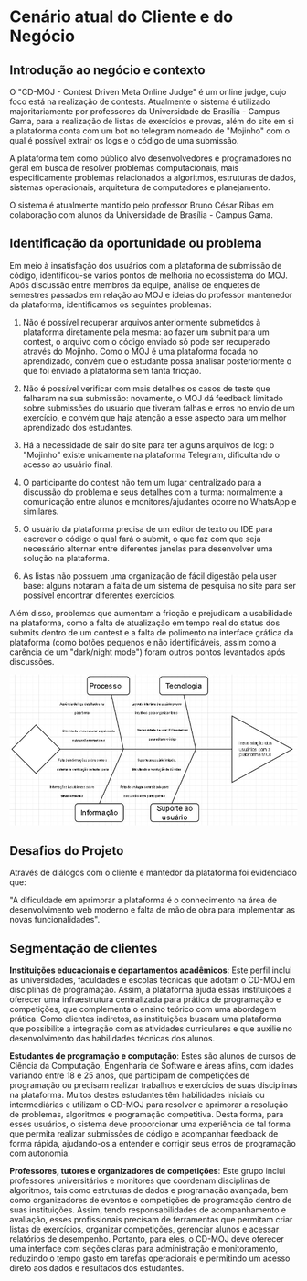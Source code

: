 # Cenário atual do Cliente e do Negócio

## Introdução ao negócio e contexto

O "CD-MOJ - Contest Driven Meta Online Judge" é um online judge, cujo foco está na realização de contests. Atualmente o sistema é utilizado majoritariamente por professores da Universidade de Brasília - Campus Gama, para a realização de listas de exercícios e provas, além do site em si a plataforma conta com um bot no telegram nomeado de "Mojinho" com o qual é possível extrair os logs e o código de uma submissão.

A plataforma tem como público alvo desenvolvedores e programadores no geral em busca de resolver problemas computacionais, mais especificamente problemas relacionados a algoritmos, estruturas de dados, sistemas operacionais, arquitetura de computadores e planejamento.

O sistema é atualmente mantido pelo professor Bruno César Ribas em colaboração com alunos da Universidade de Brasília - Campus Gama.

## Identificação da oportunidade ou problema

Em meio à insatisfação dos usuários com a plataforma de submissão de código, identificou-se vários pontos de melhoria no ecossistema do MOJ. Após discussão entre membros da equipe, análise de enquetes de semestres passados em relação ao MOJ e ideias do professor mantenedor da plataforma, identificamos os seguintes problemas:

1. Não é possível recuperar arquivos anteriormente submetidos à plataforma diretamente pela mesma: ao fazer um submit para um contest, o arquivo com o código enviado só pode ser recuperado através do Mojinho. Como o MOJ é uma plataforma focada no aprendizado, convém que o estudante possa analisar posteriormente o que foi enviado à plataforma sem tanta fricção.

2. Não é possível verificar com mais detalhes os casos de teste que falharam na sua submissão: novamente, o MOJ dá feedback limitado sobre submissões do usuário que tiveram falhas e erros no envio de um exercício, e convém que haja atenção a esse aspecto para um melhor aprendizado dos estudantes.

3. Há a necessidade de sair do site para ter alguns arquivos de log: o "Mojinho" existe unicamente na plataforma Telegram, dificultando o acesso ao usuário final.

4. O participante do contest não tem um lugar centralizado para a discussão do problema e seus detalhes com a turma: normalmente a comunicação entre alunos e monitores/ajudantes ocorre no WhatsApp e similares.

5. O usuário da plataforma precisa de um editor de texto ou IDE para escrever o código o qual fará o submit, o que faz com que seja necessário alternar entre diferentes janelas para desenvolver uma solução na plataforma.

6. As listas não possuem uma organização de fácil digestão pela user base: alguns notaram a falta de um sistema de pesquisa no site para ser possível encontrar diferentes exercícios.

Além disso, problemas que aumentam a fricção e prejudicam a usabilidade na plataforma, como a falta de atualização em tempo real do status dos submits dentro de um contest e a falta de polimento na interface gráfica da plataforma (como botões pequenos e não identificáveis, assim como a carência de um "dark/night mode") foram outros pontos levantados após discussões.

![Diagrama de Ishikawa](./IshikawaD.jpeg)

## Desafios do Projeto

Através de diálogos com o cliente e mantedor da plataforma foi evidenciado que:

"A dificuldade em aprimorar a plataforma é o conhecimento na área de desenvolvimento web moderno e falta de mão de obra para implementar as novas funcionalidades".

## Segmentação de clientes

**Instituições educacionais e departamentos acadêmicos**: Este perfil inclui as universidades, faculdades e escolas técnicas que adotam o CD-MOJ em disciplinas de programação. Assim, a plataforma ajuda essas instituições a oferecer uma infraestrutura centralizada para prática de programação e competições, que complementa o ensino teórico com uma abordagem prática. Como clientes indiretos, as instituições buscam uma plataforma que possibilite a integração com as atividades curriculares e que auxilie no desenvolvimento das habilidades técnicas dos alunos.

**Estudantes de programação e computação**: Estes são alunos de cursos de Ciência da Computação, Engenharia de Software e áreas afins, com idades variando entre 18 e 25 anos, que participam de competições de programação ou precisam realizar trabalhos e exercícios de suas disciplinas na plataforma. Muitos destes estudantes têm habilidades iniciais ou intermediárias e utilizam o CD-MOJ para resolver e aprimorar a resolução de problemas, algoritmos e programação competitiva. Desta forma, para esses usuários, o sistema deve proporcionar uma experiência de tal forma que permita realizar submissões de código e acompanhar feedback de forma rápida, ajudando-os a entender e corrigir seus erros de programação com autonomia.

**Professores, tutores e organizadores de competições**: Este grupo inclui professores universitários e monitores que coordenam disciplinas de algoritmos, tais como estruturas de dados e programação avançada, bem como organizadores de eventos e competições de programação dentro de suas instituições. Assim, tendo responsabilidades de acompanhamento e avaliação, esses profissionais precisam de ferramentas que permitam criar listas de exercícios, organizar competições, gerenciar alunos e acessar relatórios de desempenho. Portanto, para eles, o CD-MOJ deve oferecer uma interface com seções claras para administração e monitoramento, reduzindo o tempo gasto em tarefas operacionais e permitindo um acesso direto aos dados e resultados dos estudantes.
